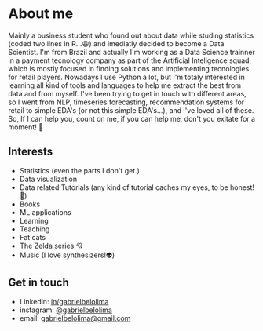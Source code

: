 # About me
Mainly a business student who found out about data while studing statistics (coded two lines in R...:laughing:) and imediatly decided to become a Data Scientist. I'm from Brazil and actually I'm working as a Data Science trainner in a payment tecnology company as part of the Artificial Inteligence squad, which is mostly focused in finding solutions and implementing tecnologies for retail players. Nowadays I use Python a lot, but I'm totaly interested in learning all kind of tools and languages to help me extract the best from data and from myself. I've been trying to get in touch with different areas, so I went from NLP, timeseries forecasting, recommendation systems for retail to simple EDA's (or not this simple EDA's...), and i've loved all of these. So, If I can help you, count on me, if you can help me, don't you exitate for a moment! :facepunch: 

## Interests

* Statistics (even the parts I don't get.)
* Data visualization
* Data related Tutorials (any kind of tutorial caches my eyes, to be honest! :eyes:) 
* Books
* ML applications
* Learning
* Teaching
* Fat cats
* The Zelda series :cupid:
* Music (I love synthesizers!:alien:)

## Get in touch

* Linkedin: [in/gabrielbelolima](https://www.linkedin.com/in/gabrielbelolima/)
* instagram: [@gabrielbelolima](https://www.instagram.com/gabrielbelolima/)
* email: gabrielbelolima@gmail.com
